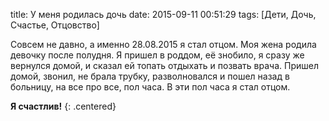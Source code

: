 title: У меня родилась дочь
date: 2015-09-11 00:51:29
tags: [Дети, Дочь, Счастье, Отцовство]

Совсем не давно, а именно 28.08.2015 я стал отцом. Моя жена родила девочку после полудня. Я пришел в роддом, её знобило, я сразу же вернулся домой, и сказал ей топать отдыхать и позвать врача. Пришел домой, звонил, не брала трубку, разволновался и пошел назад в больницу, на все про все, пол часа. В эти пол часа я стал отцом.

**Я счастлив!**
{: .centered}